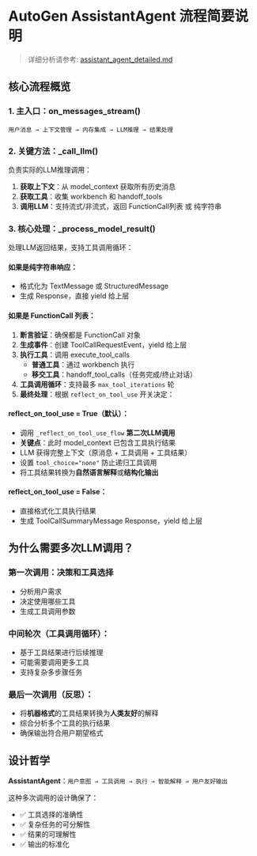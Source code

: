 # AutoGen AssistantAgent 流程简要说明

> 详细分析请参考: [assistant_agent_detailed.md](./assistant_agent_detailed.md)

## 核心流程概览

### 1. **主入口：on_messages_stream()**
```
用户消息 → 上下文管理 → 内存集成 → LLM推理 → 结果处理
```

### 2. **关键方法：_call_llm()**
负责实际的LLM推理调用：
1. **获取上下文**：从 model_context 获取所有历史消息
2. **获取工具**：收集 workbench 和 handoff_tools
3. **调用LLM**：支持流式/非流式，返回 FunctionCall列表 或 纯字符串

### 3. **核心处理：_process_model_result()**
处理LLM返回结果，支持工具调用循环：

#### **如果是纯字符串响应**：
- 格式化为 TextMessage 或 StructuredMessage
- 生成 Response，直接 yield 给上层

#### **如果是 FunctionCall 列表**：
1. **断言验证**：确保都是 FunctionCall 对象
2. **生成事件**：创建 ToolCallRequestEvent，yield 给上层  
3. **执行工具**：调用 execute_tool_calls
   - **普通工具**：通过 workbench 执行
   - **移交工具**：handoff_tool_calls（任务完成/终止对话）
4. **工具调用循环**：支持最多 `max_tool_iterations` 轮
5. **最终处理**：根据 `reflect_on_tool_use` 开关决定：

#### **reflect_on_tool_use = True（默认）**：
- 调用 `_reflect_on_tool_use_flow` **第二次LLM调用**
- **关键点**：此时 model_context 已包含工具执行结果
- LLM 获得完整上下文（原消息 + 工具调用 + 工具结果）
- 设置 `tool_choice="none"` 防止递归工具调用
- 将工具结果转换为**自然语言解释**或**结构化输出**

#### **reflect_on_tool_use = False**：
- 直接格式化工具执行结果
- 生成 ToolCallSummaryMessage Response，yield 给上层

## 为什么需要多次LLM调用？

### **第一次调用**：决策和工具选择
- 分析用户需求
- 决定使用哪些工具
- 生成工具调用参数

### **中间轮次**（工具调用循环）：
- 基于工具结果进行后续推理
- 可能需要调用更多工具
- 支持复杂多步骤任务

### **最后一次调用**（反思）：
- 将**机器格式**的工具结果转换为**人类友好**的解释
- 综合分析多个工具的执行结果  
- 确保输出符合用户期望格式

## 设计哲学

**AssistantAgent**：`用户意图 → 工具调用 → 执行 → 智能解释 → 用户友好输出`

这种多次调用的设计确保了：
- ✅ 工具选择的准确性
- ✅ 复杂任务的可分解性  
- ✅ 结果的可理解性
- ✅ 输出的标准化













